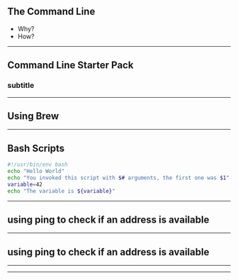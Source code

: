 ## The Command Line
- Why?
- How?

---
## Command Line Starter Pack
### subtitle
---
## Using Brew

---
## Bash Scripts
```bash [1-2|3|4]
#!/usr/bin/env bash
echo "Hello World"
echo "You invoked this script with $# arguments, the first one was $1"
variable=42
echo "The variable is ${variable}"
```

---
## using ping to check if an address is available
<div class="asciicast">
    <!--
    {
        "URL": "ping.cast",
        "poster": "npt:1:23",
        "autoplay": false,
        "preload": true,
        "font-size": "medium",
        "theme": "asciinema"
    } 
    -->
</div>

---
## using ping to check if an address is available
<div class="asciicast">
    <!--
    {
        "URL": "brew.cast",
        "poster": "npt:1:23",
        "autoplay": false,
        "preload": true,
        "font-size": "medium",
        "theme": "asciinema"
    } 
    -->
</div>

---
<!-- .slide: data-background-iframe="https://www.explainshell.com/explain?cmd=wget+-P+%2Fpath%2Fto%2Fdestination%2Fdirectory%2F+-mpck+--user-agent%3D%22%22+-e+robots%3Doff+--wait+1+-E+https%3A%2F%2Fwww.example.com%2F" data-background-interactive-->
---


